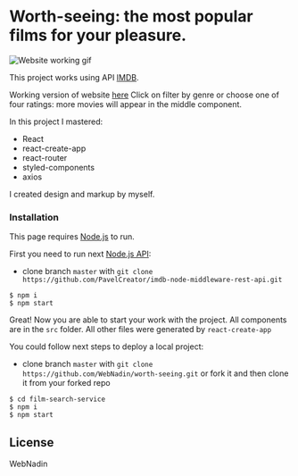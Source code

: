 # Worth-seeing: the most popular films for your pleasure.

![Website working gif](https://github.com/WebNadin/worth-seeing/raw/master/film-search-service/readme-image.gif)

This project works using API [IMDB](https://www.imdb.com/).

Working version of website [here](http://worth-seeing.inf.ua/)
 Click on filter by genre or choose one of four ratings: more movies will appear in the middle component.

 In this project I mastered:
 - React
 - react-create-app
 - react-router
 - styled-components
 - axios

 I created  design and markup by myself.


### Installation

This page requires [Node.js](https://nodejs.org/) to run.

First you need to run next [Node.js API](https://nodejs.org/):
- clone branch `master` with `git clone https://github.com/PavelCreator/imdb-node-middleware-rest-api.git`
 ```
$ npm i
$ npm start
```

Great! Now you are able to start your work with the project.
All components are in the `src` folder. All other files were generated by `react-create-app`

You could follow next steps to deploy a local project:
 - clone branch `master` with `git clone https://github.com/WebNadin/worth-seeing.git` or fork it and then clone it
 from your forked repo

 ```
$ cd film-search-service
$ npm i
$ npm start
```


License
----

WebNadin
